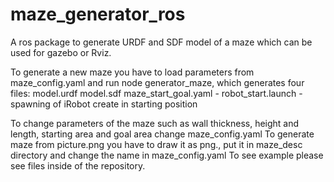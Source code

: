 # maze_generator_ros
A ros package to generate URDF and SDF model of a maze which can be used for gazebo or Rviz.

To generate a new maze you have to load parameters from maze_config.yaml and run node generator_maze, which generates four files:
model.urdf
model.sdf
maze_start_goal.yaml - 
robot_start.launch - spawning of iRobot create in starting position

To change parameters of the maze such as wall thickness, height and length, starting area and goal area change maze_config.yaml
To generate maze from picture.png you have to draw it as png., put it in maze_desc directory and change the name in maze_config.yaml
To see example please see files inside of the repository.
